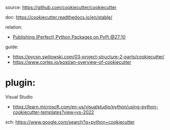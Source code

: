source: https://github.com/cookiecutter/cookiecutter

doc: https://cookiecutter.readthedocs.io/en/stable/

relation:
- [Publishing (Perfect) Python Packages on PyPi @27:10](https://youtu.be/GIF3LaRqgXo?t=1630)

guide:
- https://pycon.switowski.com/03-project-structure-2-parts/cookiecutter/
- https://www.cortex.io/post/an-overview-of-cookiecutter

# plugin:
Visual Studio
- https://learn.microsoft.com/en-us/visualstudio/python/using-python-cookiecutter-templates?view=vs-2022

sch: https://www.google.com/search?q=python+cookiecutter
